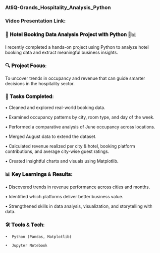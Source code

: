 ### AtliQ-Grands_Hospitality_Analysis_Python

### Video Presentation Link: 

### 🚨 𝐇𝐨𝐭𝐞𝐥 𝐁𝐨𝐨𝐤𝐢𝐧𝐠 𝐃𝐚𝐭𝐚 𝐀𝐧𝐚𝐥𝐲𝐬𝐢𝐬 𝐏𝐫𝐨𝐣𝐞𝐜𝐭 𝐰𝐢𝐭𝐡 𝐏𝐲𝐭𝐡𝐨𝐧 🏨📊

I recently completed a hands-on project using Python to analyze hotel booking data and extract meaningful business insights.


### 🔍 𝐏𝐫𝐨𝐣𝐞𝐜𝐭 𝐅𝐨𝐜𝐮𝐬:

 To uncover trends in occupancy and revenue that can guide smarter decisions in the hospitality sector.


### 🧰 𝐓𝐚𝐬𝐤𝐬 𝐂𝐨𝐦𝐩𝐥𝐞𝐭𝐞𝐝:

  •  Cleaned and explored real-world booking data.

  •  Examined occupancy patterns by city, room type, and day of the week.

  •  Performed a comparative analysis of June occupancy across locations.

  •  Merged August data to extend the dataset.

  •  Calculated revenue realized per city & hotel, booking platform contributions, and average city-wise guest ratings.

  •  Created insightful charts and visuals using Matplotlib.



### 📊 𝐊𝐞𝐲 𝐋𝐞𝐚𝐫𝐧𝐢𝐧𝐠𝐬 & 𝐑𝐞𝐬𝐮𝐥𝐭𝐬:

  •  Discovered trends in revenue performance across cities and months.

  •  Identified which platforms deliver better business value.

  •  Strengthened skills in data analysis, visualization, and storytelling with data.

 

### 🛠️ 𝐓𝐨𝐨𝐥𝐬 & 𝐓𝐞𝐜𝐡:

    •  Python (Pandas, Matplotlib)

    •  Jupyter Notebook

